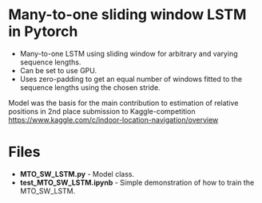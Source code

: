 # Many-to-one sliding window LSTM in Pytorch

* Many-to-one LSTM using sliding window for arbitrary and varying sequence lengths.
* Can be set to use GPU.
* Uses zero-padding to get an equal number of windows fitted to the sequence lengths using the chosen stride.

Model was the basis for the main contribution to estimation of relative positions in 2nd place submission to Kaggle-competition https://www.kaggle.com/c/indoor-location-navigation/overview

# Files

* **MTO_SW_LSTM.py** - Model class.
* **test_MTO_SW_LSTM.ipynb** - Simple demonstration of how to train the MTO_SW_LSTM.
